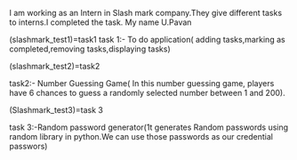 I am working as an Intern in Slash mark company.They give different tasks to interns.I completed the task.
My name U.Pavan 

(slashmark_test1)=task1
task 1:- To do application( adding tasks,marking as completed,removing tasks,displaying tasks)

(slashmark_test2)=task2

task2:- Number Guessing Game( In this number guessing game, players have 6 chances to guess a randomly selected number between 1 and 200).

(Slashmark_test3)=task 3

task 3:-Random password generator(1t generates Random passwords using random library in python.We can use those passwords as our credential passwors)

